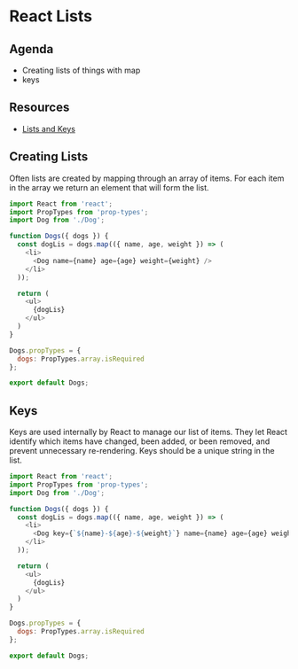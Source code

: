# React Lists

## Agenda

* Creating lists of things with map
* keys

## Resources

* [Lists and Keys](https://reactjs.org/docs/lists-and-keys.html)

## Creating Lists

Often lists are created by mapping through an array of items.
For each item in the array we return an element that will form
the list.

```js
import React from 'react';
import PropTypes from 'prop-types';
import Dog from './Dog';

function Dogs({ dogs }) {
  const dogLis = dogs.map(({ name, age, weight }) => (
    <li>
      <Dog name={name} age={age} weight={weight} />
    </li>
  ));

  return (
    <ul>
      {dogLis}
    </ul>
  )
}

Dogs.propTypes = {
  dogs: PropTypes.array.isRequired
};

export default Dogs;
```

## Keys

Keys are used internally by React to manage our list of items.
They let React identify which items have changed, been added,
or been removed, and prevent unnecessary re-rendering. Keys
should be a unique string in the list.

```js
import React from 'react';
import PropTypes from 'prop-types';
import Dog from './Dog';

function Dogs({ dogs }) {
  const dogLis = dogs.map(({ name, age, weight }) => (
    <li>
      <Dog key={`${name}-${age}-${weight}`} name={name} age={age} weight={weight} />
    </li>
  ));

  return (
    <ul>
      {dogLis}
    </ul>
  )
}

Dogs.propTypes = {
  dogs: PropTypes.array.isRequired
};

export default Dogs;
```
